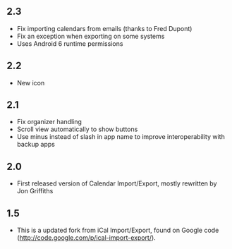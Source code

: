 ## 2.3
  * Fix importing calendars from emails (thanks to Fred Dupont)
  * Fix an exception when exporting on some systems
  * Uses Android 6 runtime permissions

## 2.2
  * New icon

## 2.1
  * Fix organizer handling
  * Scroll view automatically to show buttons
  * Use minus instead of slash in app name to improve interoperability with backup apps

## 2.0
  * First released version of Calendar Import/Export, mostly rewritten by Jon Griffiths


## 1.5
  * This is a updated fork from iCal Import/Export, found on Google code (http://code.google.com/p/ical-import-export/).

